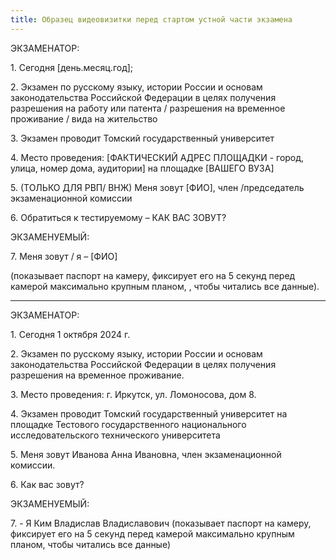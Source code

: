 ```yaml
---
title: Образец видеовизитки перед стартом устной части экзамена
---
```


ЭКЗАМЕНАТОР:

1\. Сегодня \[день.месяц.год\];

2\. Экзамен по русскому языку, истории России и основам законодательства Российской Федерации в целях получения разрешения на работу или патента / разрешения на временное проживание / вида на жительство

3\. Экзамен проводит Томский государственный университет

4\. Место проведения: \[ФАКТИЧЕСКИЙ АДРЕС ПЛОЩАДКИ - город, улица, номер дома, аудитории\] на площадке \[ВАШЕГО ВУЗА\]

5\. (ТОЛЬКО ДЛЯ РВП/ ВНЖ) Меня зовут \[ФИО\], член /председатель экзаменационной комиссии

6\. Обратиться к тестируемому – КАК ВАС ЗОВУТ?

ЭКЗАМЕНУЕМЫЙ:

7\. Меня зовут / я – \[ФИО\]

(показывает паспорт на камеру, фиксирует его на 5 секунд перед камерой максимально крупным планом, , чтобы читались все данные).

---

ЭКЗАМЕНАТОР:

1\. Сегодня 1 октября 2024 г.

2\. Экзамен по русскому языку, истории России и основам законодательства Российской Федерации в целях получения разрешения на временное проживание.

3\. Место проведения: г. Иркутск, ул. Ломоносова, дом 8.

4\. Экзамен проводит Томский государственный университет на площадке Тестового государственного национального исследовательского технического университета

5\. Меня зовут Иванова Анна Ивановна, член экзаменационной комиссии.

6\. Как вас зовут?

ЭКЗАМЕНУЕМЫЙ:

7\. - Я Ким Владислав Владиславович  (показывает паспорт на камеру, фиксирует его на 5 секунд перед камерой максимально крупным планом, чтобы читались все данные)